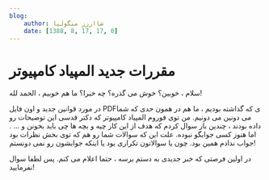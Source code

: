 ```yaml
---
blog:
    author: شااززز منگولیا
    date: [1388, 8, 17, 17, 0]
---
```

# مقررات جدید المپیاد کامپیوتر

<div class="cnt">
سلام ، خوبین؟ خوش می گذره؟ چه خبرا؟ ما هم خوبیم ، الحمد لله!<p>در مورد قوانین جدید و اون فایل PDFی که گذاشته بودیم ، ما هم در همون حدی که شما می دونین می دونیم. من توی فوروم المپیاد کامپیوتر که دکتر قدسی این توضیحات رو داده بودند ، چندین بار سوال کردم که هدف از این کار چیه و بچه ها چی باید بخونن و ... . اما هنوز کسی جوابگو نبوده. علت این که سوالات شما رو هم که توی بخش نظرات بود جواب ندادم همین بود. چون یا سوالاتون تکراری بود یا اینکه جوابشون رو نمی دونستم!</p>
<p>در اولین فرصتی که خبر جدیدی به دستم برسه ، حتما اعلام می کنم. پس لطفا سوال نفرمایید!</p>
</div>
